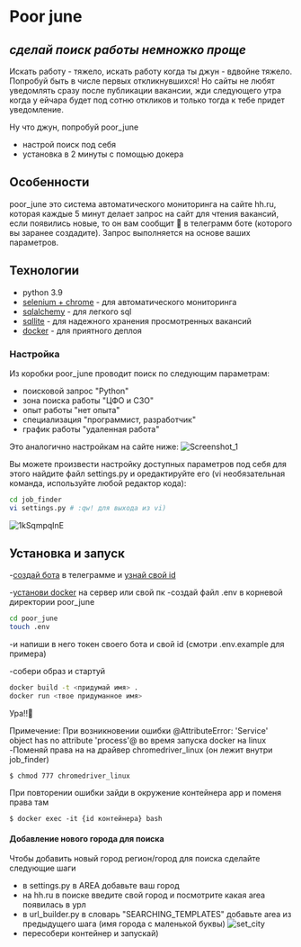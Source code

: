 # Poor june
## _сделай поиск работы немножко проще_

Искать работу - тяжело, искать работу когда ты джун - вдвойне тяжело.
Попробуй быть в числе первых откликнувшихся! Но сайты не любят уведомлять сразу после публикации вакансии, жди следующего утра когда у ейчара будет под сотню откликов и только тогда к тебе придет уведомление. 

Ну что джун, попробуй poor_june

- настрой поиск под себя
- установка в 2 минуты с помощью докера

## Особенности
poor_june это система автоматического мониторинга на сайте hh.ru, которая каждые 5 минут делает запрос на сайт для чтения
вакансий, если появились новые, то он вам сообщит 💬 в телеграмм боте (которого вы заранее создадите).
Запрос выполняется на основе ваших параметров.

## Технологии

- python 3.9
- [selenium + chrome](https://www.selenium.dev/documentation/overview/) - для автоматического мониторинга
- [sqlalchemy](https://docs.sqlalchemy.org/en/14/) - для легкого sql
- [sqllite](https://www.sqlite.org/docs.html) - для надежного хранения просмотренных вакансий
- [docker](https://www.docker.com/) - для приятного деплоя

### Настройка

Из коробки poor_june проводит поиск по следующим параметрам:
- поисковой запрос "Python"
- зона поиска работы "ЦФО и СЗО"
- опыт работы "нет опыта"
- специализация "программист, разработчик"
- график работы "удаленная работа"

Это аналогично настройкам на сайте ниже:
![Screenshot_1](https://user-images.githubusercontent.com/104005279/204966455-708f46e7-cf38-4b67-a9e0-11b892e2c55c.png)

Вы можете произвести настройку доступных параметров под себя
для этого найдите файл settings.py и оредактируйте его (vi необязательная команда, используйте любой редактор кода):

```sh
cd job_finder
vi settings.py # :qw! для выхода из vi)
```

![1kSqmpqInE](https://user-images.githubusercontent.com/104005279/204967933-c3432ec4-bdf1-4ac8-94c9-f8a5ac82f5bd.gif)



## Установка и запуск

-[создай бота](https://sendpulse.com/ru/knowledge-base/chatbot/telegram/create-telegram-chatbot) в телеграмме и [узнай свой id](https://perfluence.net/blog/article/kak-uznat-id-telegram)

-[установи docker](https://docs.docker.com/desktop/install/mac-install/) на сервер или свой пк
-создай файл .env в корневой директории poor_june
```sh
cd poor_june
touch .env
```
-и напиши в него токен своего бота и свой id (смотри .env.example для примера)

-собери образ и стартуй

```sh
docker build -t <придумай имя> .
docker run <твое придуманное имя>
```
Ура!!🥳 


  Примечение:
    При возникновении ошибки @AttributeError: 'Service' object has no attribute 'process'@ во время запуска docker на linux
      -Поменяй права на на драйвер chromedriver_linux (он лежит внутри job_finder)
```
$ chmod 777 chromedriver_linux
```

При повторении ошибки зайди в окружение контейнера app и поменя права там
```
$ docker exec -it {id контейнера} bash
```
#### Добавление нового города для поиска

Чтобы добавить новый город регион/город для поиска сделайте следующие шаги
- в settings.ру в AREA добавьте ваш город
- на hh.ru в поиске введите свой город и посмотрите какая area появилась в урл
- в url_builder.py в словарь "SEARCHING_TEMPLATES" добавьте area из предыдущего шага (имя города с маленькой буквы)
![set_city](https://user-images.githubusercontent.com/104005279/204971399-34f89cf3-de18-41bb-b364-5f4c52ab51e5.png)
- пересобери контейнер и запускай)
